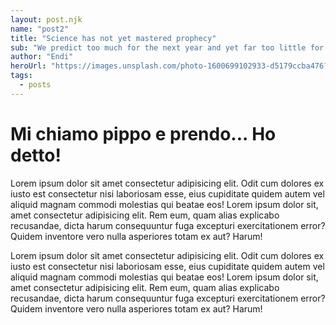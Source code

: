 ```yaml
---
layout: post.njk
name: "post2"
title: "Science has not yet mastered prophecy"
sub: "We predict too much for the next year and yet far too little for the next ten."
author: "Endi"
heroUrl: "https://images.unsplash.com/photo-1600699102933-d5179ccba476?ixlib=rb-1.2.1&auto=format&fit=crop&w=1350&q=80"
tags:
  - posts
---
```


# Mi chiamo pippo e prendo... Ho detto!

Lorem ipsum dolor sit amet consectetur adipisicing elit. Odit cum
dolores ex iusto est consectetur nisi laboriosam esse, eius cupiditate
quidem autem vel aliquid magnam commodi molestias qui beatae eos!
Lorem ipsum dolor sit, amet consectetur adipisicing elit. Rem eum,
quam alias explicabo recusandae, dicta harum consequuntur fuga
excepturi exercitationem error? Quidem inventore vero nulla asperiores
totam ex aut? Harum!

Lorem ipsum dolor sit amet consectetur adipisicing elit. Odit cum
dolores ex iusto est consectetur nisi laboriosam esse, eius cupiditate
quidem autem vel aliquid magnam commodi molestias qui beatae eos!
Lorem ipsum dolor sit, amet consectetur adipisicing elit. Rem eum,
quam alias explicabo recusandae, dicta harum consequuntur fuga
excepturi exercitationem error? Quidem inventore vero nulla asperiores
totam ex aut? Harum!
